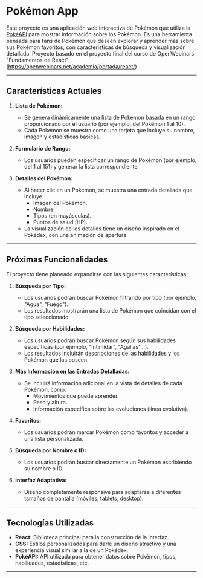 # Pokémon App

Este proyecto es una aplicación web interactiva de Pokémon que utiliza la [PokéAPI](https://pokeapi.co/) para mostrar información sobre los Pokémon. Es una herramienta pensada para fans de Pokémon que deseen explorar y aprender más sobre sus Pokémon favoritos, con características de búsqueda y visualización detallada. Proyecto basado en el proyecto final del curso de OpenWebinars "Fundamentos de React" (https://openwebinars.net/academia/portada/react/)

---

## Características Actuales

1. **Lista de Pokémon:**
   - Se genera dinámicamente una lista de Pokémon basada en un rango proporcionado por el usuario (por ejemplo, del Pokémon 1 al 10).
   - Cada Pokémon se muestra como una tarjeta que incluye su nombre, imagen y estadísticas básicas.

2. **Formulario de Rango:**
   - Los usuarios pueden especificar un rango de Pokémon (por ejemplo, del 1 al 151) y generar la lista correspondiente.

3. **Detalles del Pokémon:**
   - Al hacer clic en un Pokémon, se muestra una entrada detallada que incluye:
     - Imagen del Pokémon.
     - Nombre.
     - Tipos (en mayúsculas).
     - Puntos de salud (HP).
   - La visualización de los detalles tiene un diseño inspirado en el Pokédex, con una animación de apertura.

---

## Próximas Funcionalidades

El proyecto tiene planeado expandirse con las siguientes características:

1. **Búsqueda por Tipo:**
   - Los usuarios podrán buscar Pokémon filtrando por tipo (por ejemplo, "Agua", "Fuego").
   - Los resultados mostrarán una lista de Pokémon que coincidan con el tipo seleccionado.

2. **Búsqueda por Habilidades:**
   - Los usuarios podrán buscar Pokémon según sus habilidades específicas (por ejemplo, "Intimidar", "Agallas"...).
   - Los resultados incluirán descripciones de las habilidades y los Pokémon que las poseen.

3. **Más Información en las Entradas Detalladas:**
   - Se incluirá información adicional en la vista de detalles de cada Pokémon, como:
     - Movimientos que puede aprender.
     - Peso y altura.
     - Información específica sobre las evoluciones (línea evolutiva).

4. **Favoritos:**
   - Los usuarios podrán marcar Pokémon como favoritos y acceder a una lista personalizada.

5. **Búsqueda por Nombre o ID:**
   - Los usuarios podrán buscar directamente un Pokémon escribiendo su nombre o ID.

6. **Interfaz Adaptativa:**
   - Diseño completamente responsive para adaptarse a diferentes tamaños de pantalla (móviles, tablets, desktop).

---

## Tecnologías Utilizadas

- **React:** Biblioteca principal para la construcción de la interfaz.
- **CSS:** Estilos personalizados para darle un diseño atractivo y una experiencia visual similar a la de un Pokédex.
- **PokéAPI:** API utilizada para obtener datos sobre Pokémon, tipos, habilidades, estadísticas, etc.

---

